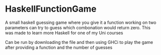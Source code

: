 # HaskellFunctionGame
A small haskell guessing game where you give it a function working on two parameters can try to guess which combonation would return zero. This was made to learn more Haskell for one of my Uni courses

Can be run by downloading the file and then using GHCi to play the game after providing a function and the number of guesses
